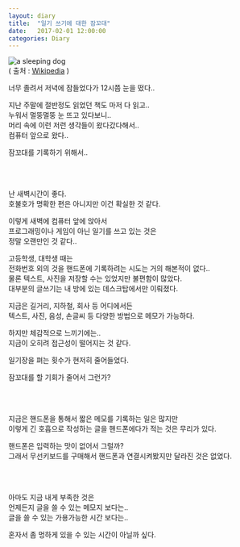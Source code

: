 ```yaml
---
layout: diary
title:  "일기 쓰기에 대한 잠꼬대"
date:   2017-02-01 12:00:00
categories: Diary
---
```


![a sleeping dog](https://upload.wikimedia.org/wikipedia/commons/1/17/Dog.in.sleep.jpg)  
( 출처 : [Wikipedia](https://wikipedia.org) )


너무 졸려서 저녁에 잠들었다가 12시쯤 눈을 떴다..  

지난 주말에 절반정도 읽었던 책도 마저 다 읽고..  
누워서 멀뚱멀뚱 눈 뜨고 있다보니..  
머리 속에 이런 저런 생각들이 왔다갔다해서..  
컴퓨터 앞으로 왔다..  

잠꼬대를 기록하기 위해서..  

<!--more-->

<br><br>

난 새벽시간이 좋다.  
호불호가 명확한 편은 아니지만 이건 확실한 것 같다.  

이렇게 새벽에 컴퓨터 앞에 앉아서  
프로그래밍이나 게임이 아닌 일기를 쓰고 있는 것은  
정말 오랜만인 것 같다..  

고등학생, 대학생 때는  
전화번호 외의 것을 핸드폰에 기록하려는 시도는 거의 해본적이 없다..  
물론 텍스트, 사진을 저장할 수는 있었지만 불편함이 많았다.  
대부분의 글쓰기는 내 방에 있는 데스크탑에서만 이뤄졌다.  

지금은 길거리, 지하철, 회사 등 어디에서든  
텍스트, 사진, 음성, 손글씨 등 다양한 방법으로 메모가 가능하다.  

하지만 체감적으로 느끼기에는..  
지금이 오히려 접근성이 떨어지는 것 같다.  

일기장을 펴는 횟수가 현저히 줄어들었다.  

잠꼬대를 할 기회가 줄어서 그런가?  

<br><br>

지금은 핸드폰을 통해서 짧은 메모를 기록하는 일은 많지만  
이렇게 긴 호흡으로 작성하는 글을 핸드폰에다가 적는 것은 무리가 있다.  

핸드폰은 입력하는 맛이 없어서 그럴까?  
그래서 무선키보드를 구매해서 핸드폰과 연결시켜봤지만 달라진 것은 없었다.  

<br><br>

아마도 지금 내게 부족한 것은  
언제든지 글을 쓸 수 있는 메모지 보다는..  
글을 쓸 수 있는 가용가능한 시간 보다는..  
  
혼자서 좀 멍하게 있을 수 있는 시간이 아닐까 싶다.  



